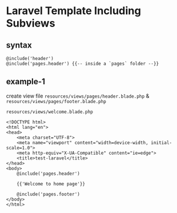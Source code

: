 # Laravel Template Including Subviews

## syntax
```
@include('header')
@include('pages.header') {{-- inside a `pages` folder --}}
```


## example-1
create view file `resources/views/pages/header.blade.php` & `resources/views/pages/footer.blade.php`

`resources/views/welcome.blade.php`
```
<!DOCTYPE html>
<html lang="en">
<head>
    <meta charset="UTF-8">
    <meta name="viewport" content="width=device-width, initial-scale=1.0">
    <meta http-equiv="X-UA-Compatible" content="ie=edge">
    <title>test-laravel</title>
</head>
<body>
    @include('pages.header')

    {{'Welcome to home page'}}

    @include('pages.footer')
</body>
</html>
```


